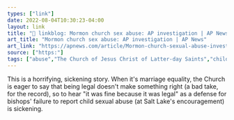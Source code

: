 ```yaml
---
types: ["link"]
date: 2022-08-04T10:30:23-04:00
layout: link
title: "🔗 linkblog: Mormon church sex abuse: AP investigation | AP News'"
art_title: "Mormon church sex abuse: AP investigation | AP News"
art_link: "https://apnews.com/article/Mormon-church-sexual-abuse-investigation-e0e39cf9aa4fbe0d8c1442033b894660?taid=62eba8c09fe1e80001bd50e3"
source: ["https:"]
tags: ["abuse","The Church of Jesus Christ of Latter-day Saints","child abuse","sexual abuse"]
---
```

This is a horrifying, sickening story. When it's marriage equality, the Church is eager to say that being legal doesn't make something right (a bad take, for the record), so to hear "it was fine because it was legal" as a defense for bishops' failure to report child sexual abuse (at Salt Lake's encouragement) is sickening.
